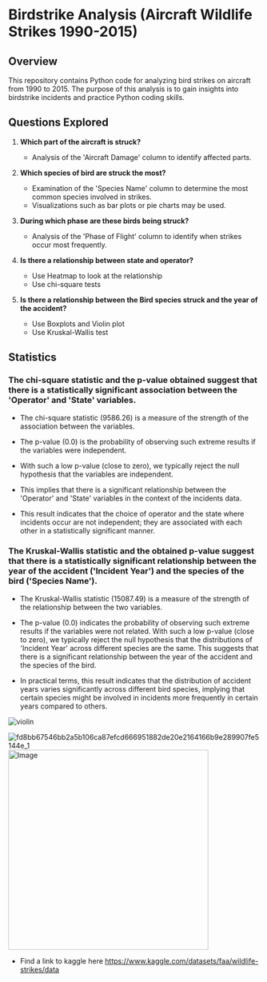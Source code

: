 # Birdstrike Analysis (Aircraft Wildlife Strikes 1990-2015)

## Overview
This repository contains Python code for analyzing bird strikes on aircraft from 1990 to 2015. The purpose of this analysis is to gain insights into birdstrike incidents and practice Python coding skills.

## Questions Explored
1. **Which part of the aircraft is struck?**
    - Analysis of the 'Aircraft Damage' column to identify affected parts.

2. **Which species of bird are struck the most?**
    - Examination of the 'Species Name' column to determine the most common species involved in strikes.
    - Visualizations such as bar plots or pie charts may be used.

3. **During which phase are these birds being struck?**
    - Analysis of the 'Phase of Flight' column to identify when strikes occur most frequently.

4. **Is there a relationship between state and operator?**
    - Use Heatmap to look at the relationship
    - Use chi-square tests

5. **Is there a relationship between the Bird species struck and the year of the accident?**
    - Use Boxplots and Violin plot
    - Use Kruskal-Wallis test
   
## Statistics
### The chi-square statistic and the p-value obtained suggest that there is a statistically significant association between the 'Operator' and 'State' variables.

- The chi-square statistic (9586.26) is a measure of the strength of the association between the variables.

- The p-value (0.0) is the probability of observing such extreme results if the variables were independent.

- With such a low p-value (close to zero), we typically reject the null hypothesis that the variables are independent.

- This implies that there is a significant relationship between the 'Operator' and 'State' variables in the context of the incidents data.

- This result indicates that the choice of operator and the state where incidents occur are not independent; they are associated with each other in a statistically significant manner.

### The Kruskal-Wallis statistic and the obtained p-value suggest that there is a statistically significant relationship between the year of the accident ('Incident Year') and the species of the bird ('Species Name').

- The Kruskal-Wallis statistic (15087.49) is a measure of the strength of the relationship between the two variables.

- The p-value (0.0) indicates the probability of observing such extreme results if the variables were not related. With such a low p-value (close to zero), we typically reject the null hypothesis that the distributions of 'Incident Year' across different species are the same. This suggests that there is a significant relationship between the year of the accident and the species of the bird.

- In practical terms, this result indicates that the distribution of accident years varies significantly across different bird species, implying that certain species might be involved in incidents more frequently in certain years compared to others.

![violin](https://github.com/BarendBester/AviationData/assets/121133689/a7e41d87-0c68-4558-834b-2b119bb219c6)


![fd8bb67546bb2a5b106ca87efcd666951882de20e2164166b9e289907fe5144e_1](https://github.com/BarendBester/AviationData/assets/121133689/ba81bf8f-15d9-4c74-862b-e20c2e1fdcc1)
<img src="https://github.com/BarendBester/AviationData/assets/121133689/ba81bf8f-15d9-4c74-862b-e20c2e1fdcc1" alt="Image" width="400">

- Find a link to kaggle here https://www.kaggle.com/datasets/faa/wildlife-strikes/data
